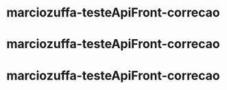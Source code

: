 # marciozuffa-testeApiFront-correcao
# marciozuffa-testeApiFront-correcao
# marciozuffa-testeApiFront-correcao
